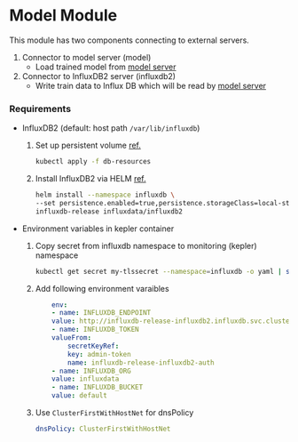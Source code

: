 # Model Module
This module has two components connecting to external servers.
1. Connector to model server (model)
    - Load trained model from [model server](https://github.com/sustainable-computing-io/kepler-model-server)
2. Connector to InfluxDB2 server (influxdb2)
    - Write train data to Influx DB which will be read by [model server](https://github.com/sustainable-computing-io/kepler-model-server)

### Requirements
- InfluxDB2 (default: host path `/var/lib/influxdb`)
    1. Set up persistent volume [ref.](https://github.com/influxdata/influxdata-operator#persistent-volumes)
        ```bash
        kubectl apply -f db-resources
        ```
    2. Install InfluxDB2 via HELM [ref.](https://github.com/influxdata/helm-charts)
        ```bash
        helm install --namespace influxdb \
        --set persistence.enabled=true,persistence.storageClass=local-storage,persistence.size=100Gi \
        influxdb-release influxdata/influxdb2
        ```

- Environment variables in kepler container
    1. Copy secret from influxdb namespace to monitoring (kepler) namespace
        ```bash
        kubectl get secret my-tlssecret --namespace=influxdb -o yaml | sed 's/namespace: .*/namespace: monitoring/' | kubectl apply -f -
        ```
    2. Add following environment varaibles
        ```yaml
            env:
            - name: INFLUXDB_ENDPOINT
            value: http://influxdb-release-influxdb2.influxdb.svc.cluster.local:80
            - name: INFLUXDB_TOKEN
            valueFrom:
                secretKeyRef:
                key: admin-token
                name: influxdb-release-influxdb2-auth
            - name: INFLUXDB_ORG
            value: influxdata
            - name: INFLUXDB_BUCKET
            value: default
        ```
    3. Use `ClusterFirstWithHostNet` for dnsPolicy
        ```yaml
        dnsPolicy: ClusterFirstWithHostNet
        ```